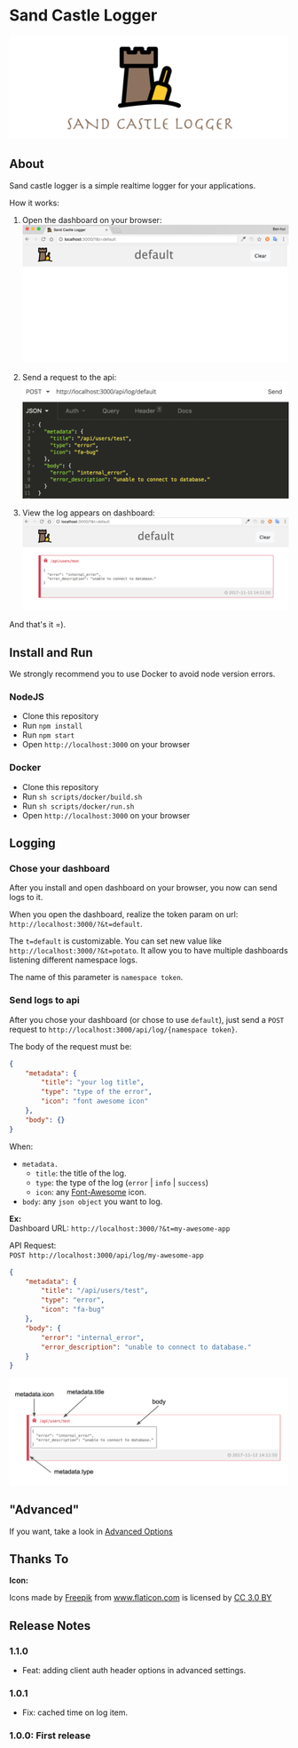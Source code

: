 # Sand Castle Logger

![sand-castle-logger](docs/res/sand-castle-logger-cover.png)


## About
Sand castle logger is a simple realtime logger for your applications.

How it works:

1) Open the dashboard on your browser: <br />
![open-browser](docs/res/browser-empty.png)


2) Send a request to the api: <br />
![send-request](docs/res/send-request.png)


3) View the log appears on dashboard: <br />
![dashboard-with-log](docs/res/dashboard-with-log.png)


And that's it =).


## Install and Run
We strongly recommend you to use Docker to avoid node version errors.

### NodeJS
* Clone this repository
* Run `npm install`
* Run `npm start`
* Open `http://localhost:3000` on your browser

### Docker
* Clone this repository
* Run `sh scripts/docker/build.sh`
* Run `sh scripts/docker/run.sh`
* Open `http://localhost:3000` on your browser


## Logging

### Chose your dashboard
After you install and open dashboard on your browser, you now can send logs to it.

When you open the dashboard, realize the token param on url: `http://localhost:3000/?&t=default`.

The `t=default` is customizable. You can set new value like `http://localhost:3000/?&t=potato`. It allow you to have multiple dashboards listening different namespace logs.

The name of this parameter is `namespace token`.

### Send logs to api
After you chose your dashboard (or chose to use `default`), just send a `POST` request to `http://localhost:3000/api/log/{namespace token}`.

The body of the request must be:
```json
{
	"metadata": {
		"title": "your log title",
		"type": "type of the error",
		"icon": "font awesome icon"
	},
	"body": {}
}
```

When:
* `metadata.`
    * `title`: the title of the log.
    * `type`: the type of the log (`error` | `info` | `success`)
    * `icon`: any [Font-Awesome](http://fontawesome.io/icons/) icon.
* `body`: any `json object` you want to log.


**Ex:** <br />
Dashboard URL: `http://localhost:3000/?&t=my-awesome-app`

API Request:<br />
`POST http://localhost:3000/api/log/my-awesome-app`
```json
{
	"metadata": {
		"title": "/api/users/test",
		"type": "error",
		"icon": "fa-bug"
	},
	"body": {
		"error": "internal_error",
		"error_description": "unable to connect to database."
	}
}
```

![log anathomy](docs/res/log-anathomy.png)


## "Advanced"

If you want, take a look in [Advanced Options](docs/advanced.md)



## Thanks To
**Icon:** <div>Icons made by <a href="http://www.freepik.com" title="Freepik">Freepik</a> from <a href="https://www.flaticon.com/" title="Flaticon">www.flaticon.com</a> is licensed by <a href="http://creativecommons.org/licenses/by/3.0/" title="Creative Commons BY 3.0" target="_blank">CC 3.0 BY</a></div>

## Release Notes

### 1.1.0
* Feat: adding client auth header options in advanced settings.

### 1.0.1
* Fix: cached time on log item.

### 1.0.0: First release